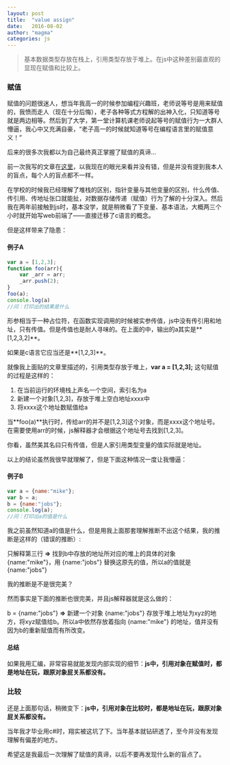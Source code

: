 ```yaml
---
layout: post
title:  "value assign"
date:   2016-08-02
author: "magma"
categories: js
---
```


> 基本数据类型存放在栈上，引用类型存放于堆上。在js中这种差别最直观的显现在赋值和比较上。

### 赋值
赋值的问题很迷人，想当年我高一的时候参加编程兴趣班，老师说等号是用来赋值的，我愤而走人（现在十分后悔），老子各种等式方程解的出神入化，只知道等号就是两边相等。然后到了大学，第一堂计算机课老师说起等号的赋值行为一大群人懵逼，我心中又充满自豪，“老子高一的时候就知道等号在编程语言里的赋值意义！”

后来的很多次我都以为自己最终真正掌握了赋值的真谛...

前一次我写的文章在[这里](http://blog.csdn.net/longjuesi/article/details/39694497)，以我现在的眼光来看并没有错，但是并没有提到我本人的盲点，每个人的盲点都不一样。

在学校的时候我已经理解了堆栈的区别，指针变量与其他变量的区别，什么传值、传引用、传地址张口就能扯，对数据存储传递（赋值）行为了解的十分深入。然后我在两年前接触到js时，基本没学，就是稍微看了下变量、基本语法，大概两三个小时就开始写web前端了——直接迁移了c语言的概念。

但是这样带来了隐患：

#### 例子A
```javascript
var a = [1,2,3];
function foo(arr){
	var _arr = arr;
	_arr.push(2);
}
foo(a);
console.log(a)
//问：打印出的结果是什么

```
形参相当于一种占位符，在函数实现调用的时候被实参传值，js中没有传引用和地址，只有传值。但是传值也是耐人寻味的。在上面的中，输出的a其实是**[1,2,3,2]**。

如果是c语言它应当还是**[1,2,3]**。

就像我上面贴的文章里描述的，引用类型存放于堆上，**var a = [1,2,3];** 这句赋值的过程是这样的：

1. 在当前运行的环境栈上声名一个空间，索引名为a
2. 新建一个对象[1,2,3]，存放于堆上空白地址xxxx中
3. 将xxxx这个地址数赋值给a

当**foo(a)**执行时，传给arr的并不是[1,2,3]这个对象，而是xxxx这个地址号。在需要使用arr的时候，js解释器才会根据这个地址号去找到[1,2,3]。

你看，虽然美其名曰只有传值，但是人家引用类型变量的值实际就是地址。

以上的结论虽然我很早就理解了，但是下面这种情况一度让我懵逼：

#### 例子B

```javascript
var a = {name:"mike"};
var b = a;
b = {name:"jobs"};
console.log(a);
//问：打印出a的值是什么
```
我之前虽然知道a的值是什么，但是用我上面那套理解推断不出这个结果，我的推断是这样的（错误的推断）:

只解释第三行 **=>**  找到b中存放的地址所对应的堆上的具体的对象 {name:"mike"}，用 {name:"jobs"} 替换这原先的值，所以a的值就是{name:"jobs"}

我的推断是不是很完美？

然而事实是下面的推断也很完美，并且js解释器就是这么做的：

b = {name:"jobs"} **=>**  新建一个对象 {name:"jobs"} 存放于堆上地址为xyz的地方，将xyz赋值给b。所以a中依然存放着指向 {name:"mike"} 的地址，值并没有因为b的重新赋值而有所改变。

#### 总结
如果我用汇编，非常容易就能发现内部实现的细节：**js中，引用对象在赋值时，都是地址在玩，跟原对象屁关系都没有。**

### 比较
还是上面那句话，稍微变下：**js中，引用对象在比较时，都是地址在玩，跟原对象屁关系都没有。**

当年我才毕业用c#时，翔实被这坑了下。当年基本就钻研透了，至今并没有发现理解有偏差的地方。



希望这是我最后一次理解了赋值的真谛，以后不要再发现什么新的盲点了。
